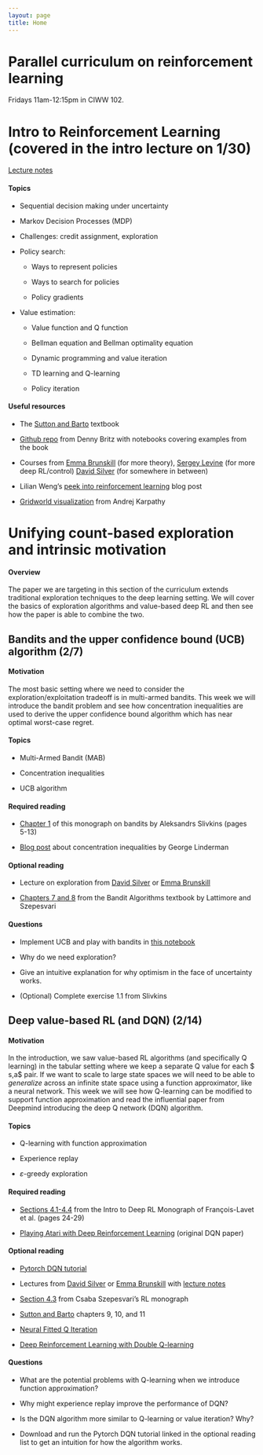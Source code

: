 ```yaml
---
layout: page
title: Home
---
```



# Parallel curriculum on reinforcement learning

Fridays 11am-12:15pm in CIWW 102.


Intro to Reinforcement Learning (covered in the intro lecture on 1/30)
======================================================================

[Lecture notes](http://mathsdl-spring20.willwhitney.com/assets/documents/Lecture1_Intro_to_RL.pdf)

#### Topics

-   Sequential decision making under uncertainty

-   Markov Decision Processes (MDP)

-   Challenges: credit assignment, exploration

-   Policy search:

    -   Ways to represent policies

    -   Ways to search for policies

    -   Policy gradients

-   Value estimation:

    -   Value function and Q function

    -   Bellman equation and Bellman optimality equation

    -   Dynamic programming and value iteration

    -   TD learning and Q-learning

    -   Policy iteration

#### Useful resources

-   The [Sutton and
    Barto](http://incompleteideas.net/book/the-book-2nd.html) textbook

-   [Github repo](https://github.com/dennybritz/reinforcement-learning)
    from Denny Britz with notebooks covering examples from the book

-   Courses from [Emma
    Brunskill](http://web.stanford.edu/class/cs234/CS234Win2019/index.html)
    (for more theory), [Sergey
    Levine](http://rail.eecs.berkeley.edu/deeprlcourse-fa18/index.html)
    (for more deep RL/control) [David
    Silver](http://www0.cs.ucl.ac.uk/staff/d.silver/web/Teaching.html)
    (for somewhere in between)

-   Lilian Weng’s [peek into reinforcement
    learning](https://lilianweng.github.io/lil-log/2018/02/19/a-long-peek-into-reinforcement-learning.html)
    blog post

-   [Gridworld
    visualization](https://cs.stanford.edu/people/karpathy/reinforcejs/index.html)
    from Andrej Karpathy

Unifying count-based exploration and intrinsic motivation
=========================================================

#### Overview

The paper we are targeting in this section of the curriculum extends
traditional exploration techniques to the deep learning setting. We will
cover the basics of exploration algorithms and value-based deep RL and
then see how the paper is able to combine the two.

Bandits and the upper confidence bound (UCB) algorithm (2/7)
------------------------------------------------------------

#### Motivation

The most basic setting where we need to consider the
exploration/exploitation tradeoff is in multi-armed bandits. This week
we will introduce the bandit problem and see how concentration
inequalities are used to derive the upper confidence bound algorithm
which has near optimal worst-case regret.

#### Topics

-   Multi-Armed Bandit (MAB)

-   Concentration inequalities

-   UCB algorithm

#### Required reading

-   [Chapter 1](https://arxiv.org/pdf/1904.07272.pdf) of this monograph
    on bandits by Aleksandrs Slivkins (pages 5-13)

-   [Blog
    post](https://gauss.math.yale.edu/~gcl22/blog/probability/2018/01/07/concentration-inequalities.html)
    about concentration inequalities by George Linderman

#### Optional reading

-   Lecture on exploration from [David
    Silver](https://www.youtube.com/watch?v=sGuiWX07sKw&t=2s) or [Emma
    Brunskill](https://www.youtube.com/watch?v=RN8qpSs8ozY&list=PLoROMvodv4rOSOPzutgyCTapiGlY2Nd8u&index=11)

-   [Chapters 7 and
    8](https://tor-lattimore.com/downloads/book/book.pdf) from the
    Bandit Algorithms textbook by Lattimore and Szepesvari

#### Questions

-   Implement UCB and play with bandits in [this
    notebook](https://colab.research.google.com/drive/14e0ortd6yvfRKl6zSt4JV5D_q26EcVSC)

-   Why do we need exploration?

-   Give an intuitive explanation for why optimism in the face of
    uncertainty works.

-   (Optional) Complete exercise 1.1 from Slivkins


Deep value-based RL (and DQN) (2/14)
------------------------------------

#### Motivation

In the introduction, we saw value-based RL algorithms (and specifically
Q learning) in the tabular setting where we keep a separate Q value for
each $ s,a$ pair. If we want to scale to large state spaces we will need
to be able to *generalize* across an infinite state space using a
function approximator, like a neural network. This week we will see how
Q-learning can be modified to support function approximation and read
the influential paper from Deepmind introducing the deep Q network (DQN)
algorithm.

#### Topics

-   Q-learning with function approximation

-   Experience replay

-   $\varepsilon$-greedy exploration

#### Required reading

-   [Sections 4.1-4.4](https://arxiv.org/pdf/1811.12560.pdf) from the
    Intro to Deep RL Monograph of François-Lavet et al. (pages 24-29)

-   [Playing Atari with Deep Reinforcement
    Learning](https://arxiv.org/pdf/1312.5602.pdf) (original DQN paper)

#### Optional reading

-   [Pytorch DQN
    tutorial](https://pytorch.org/tutorials/intermediate/reinforcement_q_learning.html)

-   Lectures from [David
    Silver](https://www.youtube.com/watch?v=UoPei5o4fps&list=PLzuuYNsE1EZAXYR4FJ75jcJseBmo4KQ9-&index=6)
    or [Emma
    Brunskill](https://www.youtube.com/watch?v=gOV8-bC1_KU&list=PLoROMvodv4rOSOPzutgyCTapiGlY2Nd8u&index=6)
    with [lecture
    notes](https://web.stanford.edu/class/cs234/slides/lnotes6.pdf)

-   [Section
    4.3](https://sites.ualberta.ca/~szepesva/papers/RLAlgsInMDPs-lecture.pdf)
    from Csaba Szepesvari’s RL monograph

-   [Sutton and Barto](http://incompleteideas.net/book/the-book.html)
    chapters 9, 10, and 11

-   [Neural Fitted Q
    Iteration](http://ml.informatik.uni-freiburg.de/former/_media/publications/rieecml05.pdf)

-   [Deep Reinforcement Learning with Double
    Q-learning](https://arxiv.org/abs/1509.06461)

#### Questions

-   What are the potential problems with Q-learning when we introduce
    function approximation?

-   Why might experience replay improve the performance of DQN?

-   Is the DQN algorithm more similar to Q-learning or value iteration?
    Why?

-   Download and run the Pytorch DQN tutorial linked in the optional
    reading list to get an intuition for how the algorithm works.